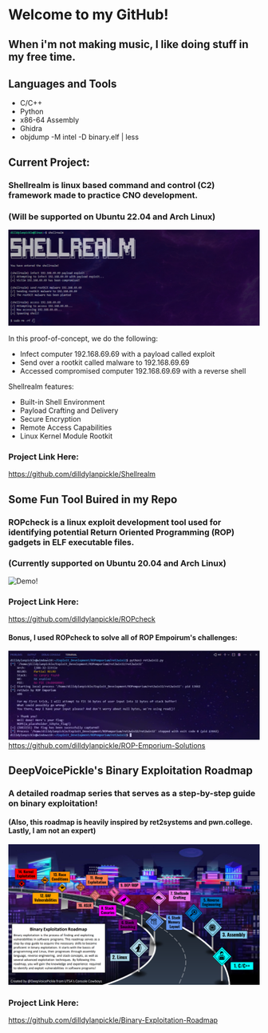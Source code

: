 # Welcome to my GitHub!
## When i'm not making music, I like doing stuff in my free time.

## Languages and Tools
- C/C++
- Python
- x86-64 Assembly
- Ghidra
- objdump -M intel -D binary.elf | less


## Current Project:
### Shellrealm is linux based command and control (C2) framework made to practice CNO development.

### (Will be supported on Ubuntu 22.04 and Arch Linux) 

![Demo!](/demo/shellrealm-demo-5.png)

In this proof-of-concept, we do the following:
* Infect computer 192.168.69.69 with a payload called exploit
* Send over a rootkit called malware to 192.168.69.69
* Accessed compromised computer 192.168.69.69 with a reverse shell

Shellrealm features:
* Built-in Shell Environment
* Payload Crafting and Delivery
* Secure Encryption
* Remote Access Capabilities
* Linux Kernel Module Rootkit

### Project Link Here:
https://github.com/dilldylanpickle/Shellrealm

## Some Fun Tool Buired in my Repo
### ROPcheck is a linux exploit development tool used for identifying potential Return Oriented Programming (ROP) gadgets in ELF executable files.
### (Currently supported on Ubuntu 20.04 and Arch Linux) 
![Demo!](/demo/animated_demo_v7.gif)

### Project Link Here:
https://github.com/dilldylanpickle/ROPcheck

#### Bonus, I used ROPcheck to solve all of ROP Empoirum's challenges:
![Demo!](/demo/ret2win32.png)
https://github.com/dilldylanpickle/ROP-Emporium-Solutions

## DeepVoicePickle's Binary Exploitation Roadmap
### A detailed roadmap series that serves as a step-by-step guide on binary exploitation!
#### (Also, this roadmap is heavily inspired by ret2systems and pwn.college. Lastly, I am not an expert)
![Demo!](/demo/Binary-Exploitation-Roadmap-v2.png)

### Project Link Here:
https://github.com/dilldylanpickle/Binary-Exploitation-Roadmap
